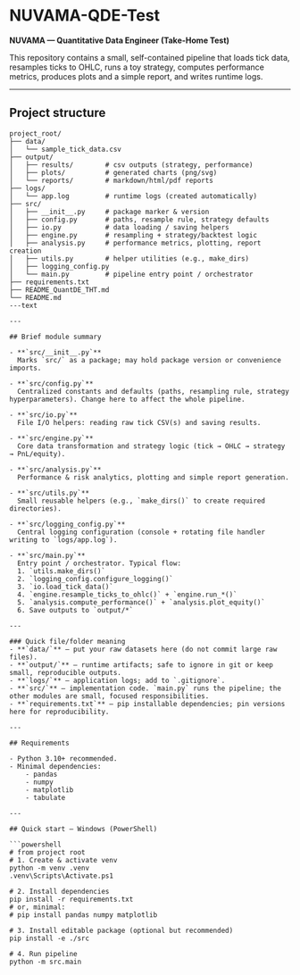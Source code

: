 # NUVAMA-QDE-Test

**NUVAMA — Quantitative Data Engineer (Take-Home Test)**

This repository contains a small, self-contained pipeline that loads tick data, resamples ticks to OHLC, runs a toy strategy, computes performance metrics, produces plots and a simple report, and writes runtime logs.

---

## Project structure

```text
project_root/
├── data/
│   └── sample_tick_data.csv
├── output/
│   ├── results/        # csv outputs (strategy, performance)
│   ├── plots/          # generated charts (png/svg)
│   └── reports/        # markdown/html/pdf reports
├── logs/
│   └── app.log         # runtime logs (created automatically)
├── src/
│   ├── __init__.py     # package marker & version
│   ├── config.py       # paths, resample rule, strategy defaults
│   ├── io.py           # data loading / saving helpers
│   ├── engine.py       # resampling + strategy/backtest logic
│   ├── analysis.py     # performance metrics, plotting, report creation
│   ├── utils.py        # helper utilities (e.g., make_dirs)
│   ├── logging_config.py
│   └── main.py         # pipeline entry point / orchestrator
├── requirements.txt
├── README_QuantDE_THT.md
└── README.md
---text

---

## Brief module summary

- **`src/__init__.py`**  
  Marks `src/` as a package; may hold package version or convenience imports.

- **`src/config.py`**  
  Centralized constants and defaults (paths, resampling rule, strategy hyperparameters). Change here to affect the whole pipeline.

- **`src/io.py`**  
  File I/O helpers: reading raw tick CSV(s) and saving results.

- **`src/engine.py`**  
  Core data transformation and strategy logic (tick → OHLC → strategy → PnL/equity).

- **`src/analysis.py`**  
  Performance & risk analytics, plotting and simple report generation.

- **`src/utils.py`**  
  Small reusable helpers (e.g., `make_dirs()` to create required directories).

- **`src/logging_config.py`**  
  Central logging configuration (console + rotating file handler writing to `logs/app.log`).

- **`src/main.py`**  
  Entry point / orchestrator. Typical flow:
  1. `utils.make_dirs()`  
  2. `logging_config.configure_logging()`  
  3. `io.load_tick_data()`  
  4. `engine.resample_ticks_to_ohlc()` + `engine.run_*()`  
  5. `analysis.compute_performance()` + `analysis.plot_equity()`  
  6. Save outputs to `output/*`

---

### Quick file/folder meaning
- **`data/`** — put your raw datasets here (do not commit large raw files).  
- **`output/`** — runtime artifacts; safe to ignore in git or keep small, reproducible outputs.  
- **`logs/`** — application logs; add to `.gitignore`.  
- **`src/`** — implementation code. `main.py` runs the pipeline; the other modules are small, focused responsibilities.  
- **`requirements.txt`** — pip installable dependencies; pin versions here for reproducibility.

---

## Requirements

- Python 3.10+ recommended.
- Minimal dependencies:
    - pandas
    - numpy
    - matplotlib
    - tabulate

---

## Quick start — Windows (PowerShell)

```powershell
# from project root
# 1. Create & activate venv
python -m venv .venv
.venv\Scripts\Activate.ps1

# 2. Install dependencies
pip install -r requirements.txt
# or, minimal:
# pip install pandas numpy matplotlib

# 3. Install editable package (optional but recommended)
pip install -e ./src

# 4. Run pipeline
python -m src.main
